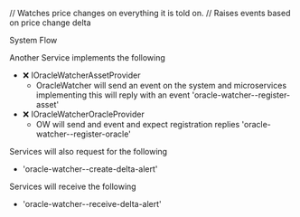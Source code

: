 // Watches price changes on everything it is told on. 
// Raises events based on price change delta

System Flow

Another Service implements the following
- ❌ IOracleWatcherAssetProvider 
  - OracleWatcher will send an event on the system and microservices implementing this will reply with an event 'oracle-watcher--register-asset'
- ❌ IOracleWatcherOracleProvider
  - OW will send and event and expect registration replies
  'oracle-watcher--register-oracle'

Services will also request for the following
- 'oracle-watcher--create-delta-alert'

Services will receive the following
- 'oracle-watcher--receive-delta-alert'

